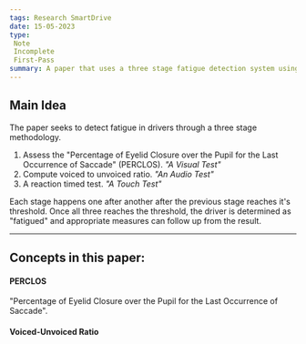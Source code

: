```yaml
---
tags: Research SmartDrive
date: 15-05-2023
type: 
 Note
 Incomplete
 First-Pass
summary: A paper that uses a three stage fatigue detection system using an android smartphone
---
```


## Main Idea

The paper seeks to detect fatigue in drivers through a three stage methodology.

1. Assess the "Percentage of Eyelid Closure over the Pupil for the Last Occurrence of Saccade" (PERCLOS). *"A Visual Test"*
2. Compute voiced to unvoiced ratio. *"An Audio Test"*
3. A reaction timed test. *"A Touch Test"*

Each stage happens one after another after the previous stage reaches it's threshold. Once all three reaches the threshold, the driver is determined as "fatigued" and appropriate measures can follow up from the result.

---

## Concepts in this paper:

#### PERCLOS
"Percentage of Eyelid Closure over the Pupil for the Last Occurrence of Saccade".

#### Voiced-Unvoiced Ratio

